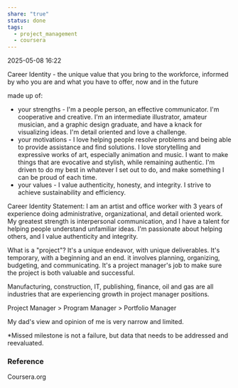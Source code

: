 ```yaml
---
share: "true"
status: done
tags:
  - project_management
  - coursera
---
```

2025-05-08 16:22

Career Identity - the unique value that you bring to the workforce, informed by who you are and what you have to offer, now and in the future

made up of:
- your strengths - I'm a people person, an effective communicator. I'm cooperative and creative. I'm an intermediate illustrator, amateur musician, and a graphic design graduate, and have a knack for visualizing ideas. I'm detail oriented and love a challenge.
- your motivations - I love helping people resolve problems and being able to provide assistance and find solutions. I love storytelling and expressive works of art, especially animation and music. I want to make things that are evocative and stylish, while remaining authentic. I'm driven to do my best in whatever I set out to do, and make something I can be proud of each time. 
- your values - I value authenticity, honesty, and integrity. I strive to achieve sustainability and efficiency.

Career Identity Statement:
I am an artist and office worker with 3 years of experience doing administrative, organizational, and detail oriented work. My greatest strength is interpersonal communication, and I have a talent for helping people understand unfamiliar ideas. I'm passionate about helping others, and I value authenticity and integrity.

What is a "project"?
	It's a unique endeavor, with unique deliverables.
	It's temporary, with a beginning and an end.
it involves planning, organizing, budgeting, and communicating.
It's a project manager's job to make sure the project is both valuable and successful.

Manufacturing, construction, IT, publishing, finance, oil and gas are all industries that are experiencing growth in project manager positions. 

Project Manager > Program Manager > Portfolio Manager

My dad's view and opinion of me is very narrow and limited.

*Missed milestone is not a failure, but data that needs to be addressed and reevaluated.

### Reference
Coursera.org